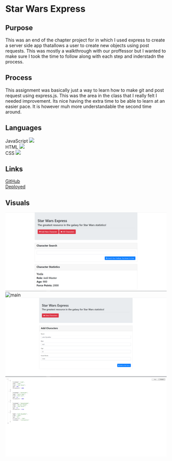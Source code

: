 # Star Wars Express

## Purpose
This was an end of the chapter project for in which I used express to create a server side app thatallows a user to create new objects using post requests. This was mostly a walkthrough with our proffessor but I wanted to make sure I took the time to follow along with each step and inderstadn the process. 

## Process
This assignment was basically just a way to learn how to make git and post request using express.js. This was the area in the class that I really felt I needed improvement. Its nice having the extra time to be able to learn at an easier pace. It is however muh more understandable the second time around.

## Languages
JavaScript <img src="https://progress-bar.dev/21/">
<br>
HTML <img src="https://progress-bar.dev/79/">
<br>
CSS <img src="https://progress-bar.dev/0/">

## Links
[GitHub](https://github.com/sharkattack182/starwars-app)
<br>
[Deployed](https://starwars-ex-app.herokuapp.com/)

## Visuals
<img src="/imgs/main.PNG" alt="main">
<img src="/imgs/api-results.PNG" alt="main">
<img src="/imgs/add-new.PNG" alt="main">
<img src="/imgs/result.PNG" alt="main">

